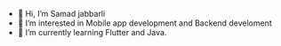 - 👋 Hi, I’m Samad jabbarli
- 👀 I’m interested in Mobile app development and Backend develoment
- 🌱 I’m currently learning Flutter and Java.
<!---
samed-java/samed-java is a ✨ special ✨ repository because its `README.md` (this file) appears on your GitHub profile.
You can click the Preview link to take a look at your changes.
--->
